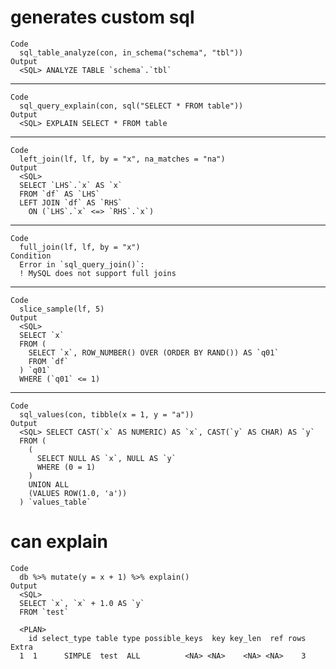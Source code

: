 # generates custom sql

    Code
      sql_table_analyze(con, in_schema("schema", "tbl"))
    Output
      <SQL> ANALYZE TABLE `schema`.`tbl`

---

    Code
      sql_query_explain(con, sql("SELECT * FROM table"))
    Output
      <SQL> EXPLAIN SELECT * FROM table

---

    Code
      left_join(lf, lf, by = "x", na_matches = "na")
    Output
      <SQL>
      SELECT `LHS`.`x` AS `x`
      FROM `df` AS `LHS`
      LEFT JOIN `df` AS `RHS`
        ON (`LHS`.`x` <=> `RHS`.`x`)

---

    Code
      full_join(lf, lf, by = "x")
    Condition
      Error in `sql_query_join()`:
      ! MySQL does not support full joins

---

    Code
      slice_sample(lf, 5)
    Output
      <SQL>
      SELECT `x`
      FROM (
        SELECT `x`, ROW_NUMBER() OVER (ORDER BY RAND()) AS `q01`
        FROM `df`
      ) `q01`
      WHERE (`q01` <= 1)

---

    Code
      sql_values(con, tibble(x = 1, y = "a"))
    Output
      <SQL> SELECT CAST(`x` AS NUMERIC) AS `x`, CAST(`y` AS CHAR) AS `y`
      FROM (
        (
          SELECT NULL AS `x`, NULL AS `y`
          WHERE (0 = 1)
        )
        UNION ALL
        (VALUES ROW(1.0, 'a'))
      ) `values_table`

# can explain

    Code
      db %>% mutate(y = x + 1) %>% explain()
    Output
      <SQL>
      SELECT `x`, `x` + 1.0 AS `y`
      FROM `test`
      
      <PLAN>
        id select_type table type possible_keys  key key_len  ref rows Extra
      1  1      SIMPLE  test  ALL          <NA> <NA>    <NA> <NA>    3      

